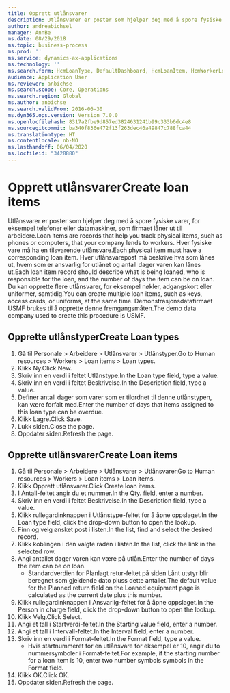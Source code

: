 ```yaml
---
title: Opprett utlånsvarer
description: Utlånsvarer er poster som hjelper deg med å spore fysiske varer, for eksempel telefoner eller datamaskiner, som firmaet låner ut til arbeidere.
author: andreabichsel
manager: AnnBe
ms.date: 08/29/2018
ms.topic: business-process
ms.prod: ''
ms.service: dynamics-ax-applications
ms.technology: ''
ms.search.form: HcmLoanType, DefaultDashboard, HcmLoanItem, HcmWorkerLookUp, HcmPersonnelManagementWorkspace
audience: Application User
ms.reviewer: anbichse
ms.search.scope: Core, Operations
ms.search.region: Global
ms.author: anbichse
ms.search.validFrom: 2016-06-30
ms.dyn365.ops.version: Version 7.0.0
ms.openlocfilehash: 8317a2fbe9d857ed3824631241b99c333b6dc4e8
ms.sourcegitcommit: ba340f836e472f13f263dec46a49847c788fca44
ms.translationtype: HT
ms.contentlocale: nb-NO
ms.lasthandoff: 06/04/2020
ms.locfileid: "3428880"
---
```

# <a name="create-loan-items"></a><span data-ttu-id="d90b5-103">Opprett utlånsvarer</span><span class="sxs-lookup"><span data-stu-id="d90b5-103">Create loan items</span></span>



<span data-ttu-id="d90b5-104">Utlånsvarer er poster som hjelper deg med å spore fysiske varer, for eksempel telefoner eller datamaskiner, som firmaet låner ut til arbeidere.</span><span class="sxs-lookup"><span data-stu-id="d90b5-104">Loan items are records that help you track physical items, such as phones or computers, that your company lends to workers.</span></span> <span data-ttu-id="d90b5-105">Hver fysiske vare må ha en tilsvarende utlånsvare.</span><span class="sxs-lookup"><span data-stu-id="d90b5-105">Each physical item must have a corresponding loan item.</span></span> <span data-ttu-id="d90b5-106">Hver utlånsvarepost må beskrive hva som lånes ut, hvem som er ansvarlig for utlånet og antall dager varen kan lånes ut.</span><span class="sxs-lookup"><span data-stu-id="d90b5-106">Each loan item record should describe what is being loaned, who is responsible for the loan, and the number of days the item can be on loan.</span></span> <span data-ttu-id="d90b5-107">Du kan opprette flere utlånsvarer, for eksempel nøkler, adgangskort eller uniformer, samtidig.</span><span class="sxs-lookup"><span data-stu-id="d90b5-107">You can create multiple loan items, such as keys, access cards, or uniforms, at the same time.</span></span> <span data-ttu-id="d90b5-108">Demonstrasjonsdatafirmaet USMF brukes til å opprette denne fremgangsmåten.</span><span class="sxs-lookup"><span data-stu-id="d90b5-108">The demo data company used to create this procedure is USMF.</span></span>


## <a name="create-loan-types"></a><span data-ttu-id="d90b5-109">Opprette utlånstyper</span><span class="sxs-lookup"><span data-stu-id="d90b5-109">Create Loan types</span></span>
1. <span data-ttu-id="d90b5-110">Gå til Personale > Arbeidere > Utlånsvarer > Utlånstyper.</span><span class="sxs-lookup"><span data-stu-id="d90b5-110">Go to Human resources > Workers > Loan items > Loan types.</span></span>
2. <span data-ttu-id="d90b5-111">Klikk Ny.</span><span class="sxs-lookup"><span data-stu-id="d90b5-111">Click New.</span></span>
3. <span data-ttu-id="d90b5-112">Skriv inn en verdi i feltet Utlånstype.</span><span class="sxs-lookup"><span data-stu-id="d90b5-112">In the Loan type field, type a value.</span></span>
4. <span data-ttu-id="d90b5-113">Skriv inn en verdi i feltet Beskrivelse.</span><span class="sxs-lookup"><span data-stu-id="d90b5-113">In the Description field, type a value.</span></span>
5. <span data-ttu-id="d90b5-114">Definer antall dager som varer som er tilordnet til denne utlånstypen, kan være forfalt med.</span><span class="sxs-lookup"><span data-stu-id="d90b5-114">Enter the number of days that items assigned to this loan type can be overdue.</span></span> 
6. <span data-ttu-id="d90b5-115">Klikk Lagre.</span><span class="sxs-lookup"><span data-stu-id="d90b5-115">Click Save.</span></span>
7. <span data-ttu-id="d90b5-116">Lukk siden.</span><span class="sxs-lookup"><span data-stu-id="d90b5-116">Close the page.</span></span>
8. <span data-ttu-id="d90b5-117">Oppdater siden.</span><span class="sxs-lookup"><span data-stu-id="d90b5-117">Refresh the page.</span></span>

## <a name="create-loan-items"></a><span data-ttu-id="d90b5-118">Opprette utlånsvarer</span><span class="sxs-lookup"><span data-stu-id="d90b5-118">Create Loan items</span></span>
1. <span data-ttu-id="d90b5-119">Gå til Personale > Arbeidere > Utlånsvarer > Utlånsvarer.</span><span class="sxs-lookup"><span data-stu-id="d90b5-119">Go to Human resources > Workers > Loan items > Loan items.</span></span>
2. <span data-ttu-id="d90b5-120">Klikk Opprett utlånsvarer.</span><span class="sxs-lookup"><span data-stu-id="d90b5-120">Click Create loan items.</span></span>
3. <span data-ttu-id="d90b5-121">I Antall-feltet angir du et nummer.</span><span class="sxs-lookup"><span data-stu-id="d90b5-121">In the Qty. field, enter a number.</span></span>
4. <span data-ttu-id="d90b5-122">Skriv inn en verdi i feltet Beskrivelse.</span><span class="sxs-lookup"><span data-stu-id="d90b5-122">In the Description field, type a value.</span></span>
5. <span data-ttu-id="d90b5-123">Klikk rullegardinknappen i Utlånstype-feltet for å åpne oppslaget.</span><span class="sxs-lookup"><span data-stu-id="d90b5-123">In the Loan type field, click the drop-down button to open the lookup.</span></span>
6. <span data-ttu-id="d90b5-124">Finn og velg ønsket post i listen.</span><span class="sxs-lookup"><span data-stu-id="d90b5-124">In the list, find and select the desired record.</span></span>
7. <span data-ttu-id="d90b5-125">Klikk koblingen i den valgte raden i listen.</span><span class="sxs-lookup"><span data-stu-id="d90b5-125">In the list, click the link in the selected row.</span></span>
8. <span data-ttu-id="d90b5-126">Angi antallet dager varen kan være på utlån.</span><span class="sxs-lookup"><span data-stu-id="d90b5-126">Enter the number of days the item can be on loan.</span></span>
    * <span data-ttu-id="d90b5-127">Standardverdien for Planlagt retur-feltet på siden Lånt utstyr blir beregnet som gjeldende dato pluss dette antallet.</span><span class="sxs-lookup"><span data-stu-id="d90b5-127">The default value for the Planned return field on the Loaned equipment page is calculated as the current date plus this number.</span></span>  
9. <span data-ttu-id="d90b5-128">Klikk rullegardinknappen i Ansvarlig-feltet for å åpne oppslaget.</span><span class="sxs-lookup"><span data-stu-id="d90b5-128">In the Person in charge field, click the drop-down button to open the lookup.</span></span>
10. <span data-ttu-id="d90b5-129">Klikk Velg.</span><span class="sxs-lookup"><span data-stu-id="d90b5-129">Click Select.</span></span>
11. <span data-ttu-id="d90b5-130">Angi et tall i Startverdi-feltet.</span><span class="sxs-lookup"><span data-stu-id="d90b5-130">In the Starting value field, enter a number.</span></span>
12. <span data-ttu-id="d90b5-131">Angi et tall i Intervall-feltet.</span><span class="sxs-lookup"><span data-stu-id="d90b5-131">In the Interval field, enter a number.</span></span>
13. <span data-ttu-id="d90b5-132">Skriv inn en verdi i Format-feltet.</span><span class="sxs-lookup"><span data-stu-id="d90b5-132">In the Format field, type a value.</span></span>
    * <span data-ttu-id="d90b5-133">Hvis startnummeret for en utlånsvare for eksempel er 10, angir du to nummersymboler i Format-feltet.</span><span class="sxs-lookup"><span data-stu-id="d90b5-133">For example, if the starting number for a loan item is 10, enter two number symbols symbols in the Format field.</span></span>  
14. <span data-ttu-id="d90b5-134">Klikk OK.</span><span class="sxs-lookup"><span data-stu-id="d90b5-134">Click OK.</span></span>
15. <span data-ttu-id="d90b5-135">Oppdater siden.</span><span class="sxs-lookup"><span data-stu-id="d90b5-135">Refresh the page.</span></span>

